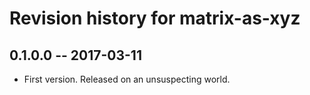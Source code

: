 # Revision history for matrix-as-xyz

## 0.1.0.0  -- 2017-03-11

* First version. Released on an unsuspecting world.
